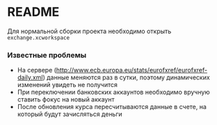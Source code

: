 # README #

Для нормальной сборки проекта необходимо открыть `exchange.xcworkspace`

### Известные проблемы ###

* На сервере (http://www.ecb.europa.eu/stats/eurofxref/eurofxref-daily.xml) данные меняются раз в сутки, поэтому динамических изменений увидеть не получится
* При переключении банковских аккаунтов необходимо вручную ставить фокус на новый аккаунт  
* После обновления курса пересчитываются данные в счете, на который будут зачисляться деньги

